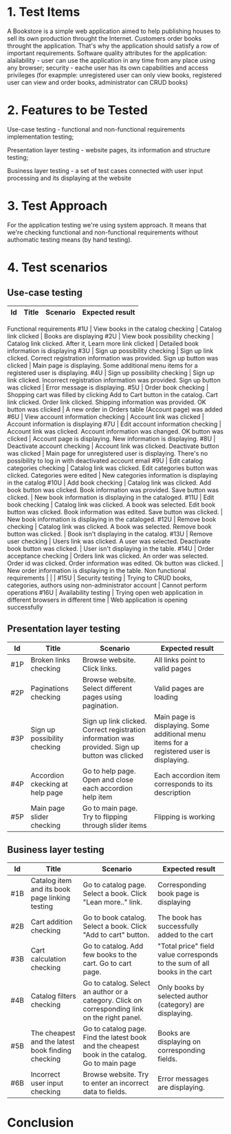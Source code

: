 # 1. Test Items
A Bookstore is a simple web application aimed to help publishing houses to sell its own production throught the Internet. Customers order books throught the application. That's why the application should satisfy a row of important requirements. Software quality attributes for the application: alailability - user can use the application in any time from any place using any browser; security - eache user has its own capabilities and access privileges (for exapmple: unregistered user can only view books, registered user can view and order books, administrator can CRUD books)


# 2. Features to be Tested
Use-case testing - functional and non-functional requirements implementation testing;

Presentation layer testing - website pages, its information and structure testing;

Business layer testing - a set of test cases connected with user input processing and its displaying at the website
# 3. Test Approach
For the application testing we're using system approach. It means that we're checking functional and non-functional requirements without authomatic testing means (by hand testing).
# 4. Test scenarios

## Use-case testing

Id  | Title | Scenario | Expected result
--|--|--|--
Functional requirements
#1U | View books in the catalog checking | Catalog link clicked | Books are displaying
#2U | View book possibility checking | Catalog link clicked. After it, Learn more link clicked | Detailed book information is displaying
#3U | Sign up possibility checking | Sign up link clicked. Correct registration information was provided. Sign up button was clicked | Main page is displaying. Some additional menu items for a registered user is displaying.
#4U | Sign up possibility checking | Sign up link clicked. Incorrect registration information was provided. Sign up button was clicked | Error message is displaying.
#5U | Order book checking | Shopping cart was filled by clicking Add to Cart button in the catalog. Cart link clicked. Order link clicked. Shipping information was provided. OK button was clicked | A new order in Orders table (Account page) was added
#6U | View account information checking | Account link was clicked | Account information is displaying
#7U | Edit account information checking | Account link was clicked. Account information was changed. OK button was clicked | Account page is displaying. New information is displaying.
#8U | Deactivate account checking | Account link was clicked. Deactivate button was clicked | Main page for unregistered user is displaying. There's no possibility to log in with deactivated account email
#9U | Edit catalog categories checking | Catalog link was clicked. Edit categories button was clicked. Categories were edited | New categories information is displaying in the catalog
#10U | Add book checking | Catalog link was clicked. Add book button was clicked. Book information was provided. Save button was clicked. | New book information is displaying in the cataloged.
#11U | Edit book checking | Catalog link was clicked. A book was selected. Edit book button was clicked. Book information was edited. Save button was clicked. | New book information is displaying in the cataloged.
#12U | Remove book checking | Catalog link was clicked. A book was selected. Remove book button was clicked. | Book isn't displaying in the catalog.
#13U | Remove user checking | Users link was clicked. A user was selected. Deactivate book button was clicked. | User isn't displaying in the table.
#14U | Order acceptance checking | Orders link was clicked. An order was selected. Order id was clicked. Order information was edited. Ok button was clicked. | New order information is displaying in the table.
Non functional requirements | | | 
#15U | Security testing | Trying to CRUD books, categories, authors using non-administrator account | Cannot perform operations
#16U | Availability testing | Trying open web application in different browsers in different time | Web application is opening successfully


## Presentation layer testing

Id  | Title | Scenario | Expected result
--|--|--|--
#1P | Broken links checking | Browse website. Click links. | All links point to valid pages
#2P | Paginations checking | Browse website. Select different pages using pagination. | Valid pages are loading
#3P | Sign up possibility checking | Sign up link clicked. Correct registration information was provided. Sign up button was clicked | Main page is displaying. Some additional menu items for a registered user is displaying.
#4P | Accordion ckecking at help page | Go to help page. Open and close each accordion help item | Each accordion item corresponds to its description
#5P | Main page slider checking | Go to main page. Try to flipping through slider items | Flipping is working

## Business layer testing

Id  | Title | Scenario | Expected result
--|--|--|--
#1B | Catalog item and its book page linking testing | Go to catalog page. Select a book. Click "Lean more.." link. | Corresponding book page is displaying
#2B | Cart addition checking | Go to book catalog. Select a book. Click "Add to cart" button. | The book has successfully added to the cart
#3B | Cart calculation checking | Go to catalog. Add few books to the cart. Go to cart page. | "Total price" field value corresponds to the sum of all books in the cart
#4B | Catalog filters checking | Go to catalog. Select an author or a category. Click on corresponding link on the right panel. | Only books by selected author (category) are displaying.
#5B | The cheapest and the latest book finding checking | Go to catalog page. Find the latest book and the cheapest book in the catalog. Go to main page | Books are displaying on corresponding fields.
#6B | Incorrect user input checking | Browse website. Try to enter an incorrect data to fields. | Error messages are displaying.


# Conclusion
